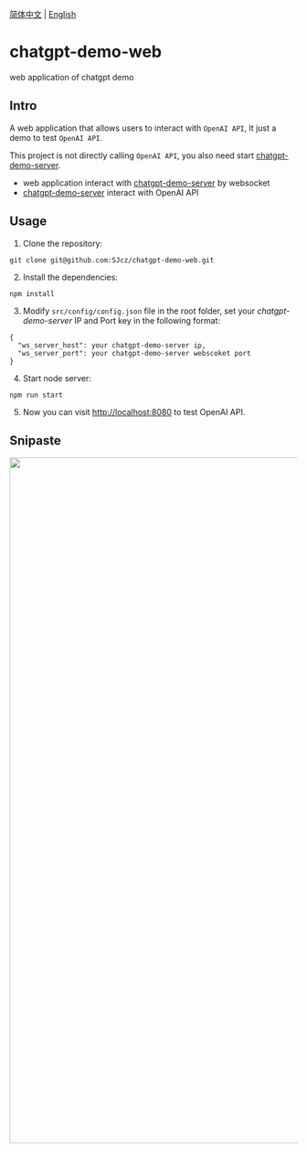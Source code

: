 [简体中文](https://github.com/SJcz/chatgpt-demo-web/blob/main/README-zh.md) | [English](https://github.com/SJcz/chatgpt-demo-web/blob/main/README.md)

# chatgpt-demo-web
web application of chatgpt demo

## Intro
A web application that allows users to interact with `OpenAI API`, It just a demo to test `OpenAI API`.     
  
This project is not directly calling `OpenAI API`, you also need start [chatgpt-demo-server](https://github.com/SJcz/chatgpt-demo-server).
  
* web application interact with [chatgpt-demo-server](https://github.com/SJcz/chatgpt-demo-server) by websocket 
* [chatgpt-demo-server](https://github.com/SJcz/chatgpt-demo-server) interact with OpenAI API
 

## Usage
1. Clone the repository:  
```
git clone git@github.com:SJcz/chatgpt-demo-web.git
```

2. Install the dependencies:  
```
npm install
```

3. Modify `src/config/config.json` file in the root folder, set your *chatgpt-demo-server* IP and Port key in the following format:  
```
{
  "ws_server_host": your chatgpt-demo-server ip,
  "ws_server_port": your chatgpt-demo-server webscoket port
}
```

4. Start node server:  
```
npm run start
```

5. Now you can visit [http://localhost:8080](http://localhost:8080) to test OpenAI API.

## Snipaste
<image src="/snipaste/Snipaste_chat.png" width="1200"/>

